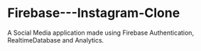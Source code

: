# Firebase---Instagram-Clone
A Social Media application made using Firebase Authentication, RealtimeDatabase and Analytics.
